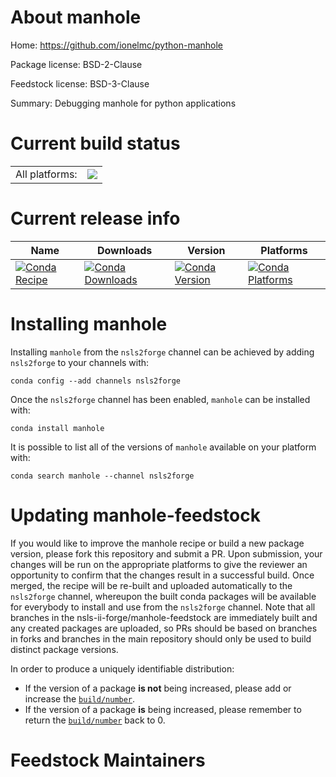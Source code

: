 About manhole
=============

Home: https://github.com/ionelmc/python-manhole

Package license: BSD-2-Clause

Feedstock license: BSD-3-Clause

Summary: Debugging manhole for python applications



Current build status
====================


<table><tr><td>All platforms:</td>
    <td>
      <a href="https://dev.azure.com/nsls2forge/nsls2forge/_build/latest?definitionId=127&branchName=master">
        <img src="https://dev.azure.com/nsls2forge/nsls2forge/_apis/build/status/manhole-feedstock?branchName=master">
      </a>
    </td>
  </tr>
</table>

Current release info
====================

| Name | Downloads | Version | Platforms |
| --- | --- | --- | --- |
| [![Conda Recipe](https://img.shields.io/badge/recipe-manhole-green.svg)](https://anaconda.org/nsls2forge/manhole) | [![Conda Downloads](https://img.shields.io/conda/dn/nsls2forge/manhole.svg)](https://anaconda.org/nsls2forge/manhole) | [![Conda Version](https://img.shields.io/conda/vn/nsls2forge/manhole.svg)](https://anaconda.org/nsls2forge/manhole) | [![Conda Platforms](https://img.shields.io/conda/pn/nsls2forge/manhole.svg)](https://anaconda.org/nsls2forge/manhole) |

Installing manhole
==================

Installing `manhole` from the `nsls2forge` channel can be achieved by adding `nsls2forge` to your channels with:

```
conda config --add channels nsls2forge
```

Once the `nsls2forge` channel has been enabled, `manhole` can be installed with:

```
conda install manhole
```

It is possible to list all of the versions of `manhole` available on your platform with:

```
conda search manhole --channel nsls2forge
```




Updating manhole-feedstock
==========================

If you would like to improve the manhole recipe or build a new
package version, please fork this repository and submit a PR. Upon submission,
your changes will be run on the appropriate platforms to give the reviewer an
opportunity to confirm that the changes result in a successful build. Once
merged, the recipe will be re-built and uploaded automatically to the
`nsls2forge` channel, whereupon the built conda packages will be available for
everybody to install and use from the `nsls2forge` channel.
Note that all branches in the nsls-ii-forge/manhole-feedstock are
immediately built and any created packages are uploaded, so PRs should be based
on branches in forks and branches in the main repository should only be used to
build distinct package versions.

In order to produce a uniquely identifiable distribution:
 * If the version of a package **is not** being increased, please add or increase
   the [``build/number``](https://conda.io/docs/user-guide/tasks/build-packages/define-metadata.html#build-number-and-string).
 * If the version of a package **is** being increased, please remember to return
   the [``build/number``](https://conda.io/docs/user-guide/tasks/build-packages/define-metadata.html#build-number-and-string)
   back to 0.

Feedstock Maintainers
=====================



